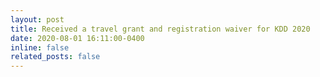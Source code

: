 ```yaml
---
layout: post
title: Received a travel grant and registration waiver for KDD 2020
date: 2020-08-01 16:11:00-0400
inline: false
related_posts: false
---
```


